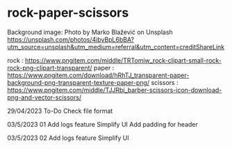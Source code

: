 # rock-paper-scissors

Background image: Photo by Marko Blažević on Unsplash
https://unsplash.com/photos/4ibyBpL6bBA?utm_source=unsplash&utm_medium=referral&utm_content=creditShareLink

rock : https://www.pngitem.com/middle/TRTomiw_rock-clipart-small-rock-rock-png-clipart-transparent/
paper : https://www.pngitem.com/download/hRhTJ_transparent-paper-background-png-transparent-texture-paper-png/
scissors : https://www.pngitem.com/middle/TJJRbi_barber-scissors-icon-download-png-and-vector-scissors/

29/04/2023
To-Do
Check file format

03/5/2023 01
Add logs feature
Simplify UI
Add padding for header

03/5/2023 02
Add logs feature
Simplify UI